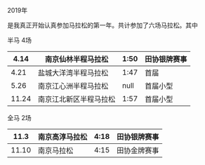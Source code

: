 2019年

是我真正开始认真参加马拉松的第一年。共计参加了六场马拉松。其中

半马 4场

| 4.14  | 南京仙林半程马拉松     | 1:50 | 田协银牌赛事 |
| ----- | ---------------------- | ---- | ------------ |
| 4.21  | 盐城大洋湾半程马拉松   | 1:47 | 首届         |
| 5.26  | 南京江心洲半程马拉松   | null | 首届小型     |
| 11.24 | 南京江北新区半程马拉松 | 1:57 | 首届小型     |

全马 2场

| 11.3  | 南京高淳马拉松 | 4:18 | 田协银牌赛事 |
| ----- | -------------- | ---- | ------------ |
| 11.10 | 南京马拉松     | 4:15 | 田协金牌赛事 |

